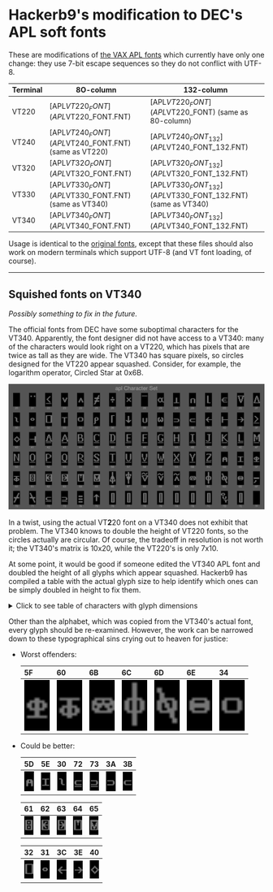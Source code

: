 # Hackerb9's modification to DEC's APL soft fonts

These are modifications of [the VAX APL fonts](../../vms/apl/aplfont) which
currently have only one change: they use 7-bit escape sequences so
they do not conflict with UTF-8.

| Terminal | 8O-column                                            | 132-column                                                  |
|----------|------------------------------------------------------|-------------------------------------------------------------|
| VT220    | [APL$VT220_FONT](APL$VT220_FONT.FNT)                 | [APL$VT220_FONT](APL$VT220_FONT) (same as 80-column)        |
| VT240    | [APL$VT240_FONT](APL$VT240_FONT.FNT) (same as VT220) | [APL$VT240_FONT_132](APL$VT240_FONT_132.FNT)                |
| VT320    | [APL$VT32O_FONT](APL$VT32O_FONT.FNT)                 | [APL$VT320_FONT_132](APL$VT320_FONT_132.FNT)                |
| VT330    | [APL$VT330_FONT](APL$VT330_FONT.FNT) (same as VT340) | [APL$VT330_FONT_132](APL$VT330_FONT_132.FNT) (same as VT340) |
| VT340    | [APL$VT340_FONT](APL$VT340_FONT.FNT)                 | [APL$VT340_FONT_132](APL$VT340_FONT_132.FNT)                |

Usage is identical to the [original fonts](../../vms/apl/aplfont), except that
these files should also work on modern terminals which support UTF-8
(and VT font loading, of course).

----------------------------------------------------------------------

## Squished fonts on VT340

_Possibly something to fix in the future._

The official fonts from DEC have some suboptimal characters for the
VT340. Apparently, the font designer did not have access to a VT340:
many of the characters would look right on a VT220, which has pixels
that are twice as tall as they are wide. The VT340 has square pixels,
so circles designed for the VT220 appear squashed. Consider, for
example, the logarithm operator, Circled Star at 0x6B.

![Montage of DEC's VT340 APL characters][montage]

In a twist, using the actual VT**2**20 font on a VT340 does not
exhibit that problem. The VT340 knows to double the height of VT220
fonts, so the circles actually are circular. Of course, the tradeoff
in resolution is not worth it; the VT340's matrix is 10x20, while the
VT220's is only 7x10.

At some point, it would be good if someone edited the VT340 APL font
and doubled the height of all glyphs which appear squashed. Hackerb9
has compiled a table with the actual glyph size to help identify which
ones can be simply doubled in height to fix them.

<details><summary>Click to see table of characters with glyph dimensions</summary>

`for f in char-apl-10x20-??.png; do convert $f +trim info:-; done  | column -t -o" | "`
| Hex | Glyph                                        | WxH   | Offset<br/>in 10x20 |
|-----|----------------------------------------------|-------|---------------------|
| 21  | <img src="chars-orig/char-apl-10x20-21.png" width="200%"> | 7x2   | +2+4                |
| 22  | <img src="chars-orig/char-apl-10x20-22.png" width="200%"> | 8x11  | +1+5                |
| 23  | <img src="chars-orig/char-apl-10x20-23.png" width="200%"> | 7x7   | +2+7                |
| 24  | <img src="chars-orig/char-apl-10x20-24.png" width="200%"> | 7x7   | +2+7                |
| 25  | <img src="chars-orig/char-apl-10x20-25.png" width="200%"> | 8x14  | +1+3                |
| 26  | <img src="chars-orig/char-apl-10x20-26.png" width="200%"> | 6x8   | +2+6                |
| 27  | <img src="chars-orig/char-apl-10x20-27.png" width="200%"> | 7x6   | +2+7                |
| 28  | <img src="chars-orig/char-apl-10x20-28.png" width="200%"> | 8x1   | +1+4                |
| 29  | <img src="chars-orig/char-apl-10x20-29.png" width="200%"> | 9x7   | +1+7                |
| 2A  | <img src="chars-orig/char-apl-10x20-2A.png" width="200%"> | 8x8   | +1+7                |
| 2B  | <img src="chars-orig/char-apl-10x20-2B.png" width="200%"> | 7x7   | +2+8                |
| 2C  | <img src="chars-orig/char-apl-10x20-2C.png" width="200%"> | 5x11  | +3+4                |
| 2D  | <img src="chars-orig/char-apl-10x20-2D.png" width="200%"> | 8x7   | +1+7                |
| 2E  | <img src="chars-orig/char-apl-10x20-2E.png" width="200%"> | 9x11  | +1+4                |
| 2F  | <img src="chars-orig/char-apl-10x20-2F.png" width="200%"> | 9x11  | +1+4                |
| 30  | <img src="chars-orig/char-apl-10x20-30.png" width="200%"> | 6x7   | +2+7                |
| 31  | <img src="chars-orig/char-apl-10x20-31.png" width="200%"> | 6x4   | +2+8                |
| 32  | <img src="chars-orig/char-apl-10x20-32.png" width="200%"> | 9x11  | +1+4                |
| 33  | <img src="chars-orig/char-apl-10x20-33.png" width="200%"> | 8x8   | +1+7                |
| 34  | <img src="chars-orig/char-apl-10x20-34.png" width="200%"> | 8x6   | +1+7                |
| 35  | <img src="chars-orig/char-apl-10x20-35.png" width="200%"> | 7x10  | +1+7                |
| 36  | <img src="chars-orig/char-apl-10x20-36.png" width="200%"> | 5x11  | +3+4                |
| 37  | <img src="chars-orig/char-apl-10x20-37.png" width="200%"> | 8x10  | +1+5                |
| 38  | <img src="chars-orig/char-apl-10x20-38.png" width="200%"> | 7x7   | +2+8                |
| 39  | <img src="chars-orig/char-apl-10x20-39.png" width="200%"> | 8x7   | +1+7                |
| 3A  | <img src="chars-orig/char-apl-10x20-3A.png" width="200%"> | 8x5   | +1+9                |
| 3B  | <img src="chars-orig/char-apl-10x20-3B.png" width="200%"> | 8x5   | +1+9                |
| 3C  | <img src="chars-orig/char-apl-10x20-3C.png" width="200%"> | 9x7   | +1+7                |
| 3D  | <img src="chars-orig/char-apl-10x20-3D.png" width="200%"> | 9x9   | +1+6                |
| 3E  | <img src="chars-orig/char-apl-10x20-3E.png" width="200%"> | 9x7   | +1+7                |
| 3F  | <img src="chars-orig/char-apl-10x20-3F.png" width="200%"> | 8x11  | +1+5                |
| 40  | <img src="chars-orig/char-apl-10x20-40.png" width="200%"> | 9x9   | +1+6                |
| 41  | <img src="chars-orig/char-apl-10x20-41.png" width="200%"> | 9x9   | +1+6                |
| 42  | <img src="chars-orig/char-apl-10x20-42.png" width="200%"> | 9x13  | +1+3                |
| 43  | <img src="chars-orig/char-apl-10x20-43.png" width="200%"> | 9x13  | +1+3                |
| 44  | <img src="chars-orig/char-apl-10x20-44.png" width="200%"> | 8x13  | +1+3                |
| 45  | <img src="chars-orig/char-apl-10x20-45.png" width="200%"> | 8x13  | +1+3                |
| 46  | <img src="chars-orig/char-apl-10x20-46.png" width="200%"> | 8x13  | +1+3                |
| 47  | <img src="chars-orig/char-apl-10x20-47.png" width="200%"> | 8x13  | +1+3                |
| 48  | <img src="chars-orig/char-apl-10x20-48.png" width="200%"> | 8x13  | +1+3                |
| 49  | <img src="chars-orig/char-apl-10x20-49.png" width="200%"> | 8x13  | +1+3                |
| 4A  | <img src="chars-orig/char-apl-10x20-4A.png" width="200%"> | 8x13  | +1+3                |
| 4B  | <img src="chars-orig/char-apl-10x20-4B.png" width="200%"> | 8x13  | +1+3                |
| 4C  | <img src="chars-orig/char-apl-10x20-4C.png" width="200%"> | 8x13  | +1+3                |
| 4D  | <img src="chars-orig/char-apl-10x20-4D.png" width="200%"> | 9x13  | +1+3                |
| 4E  | <img src="chars-orig/char-apl-10x20-4E.png" width="200%"> | 8x13  | +1+3                |
| 4F  | <img src="chars-orig/char-apl-10x20-4F.png" width="200%"> | 9x13  | +1+3                |
| 50  | <img src="chars-orig/char-apl-10x20-50.png" width="200%"> | 8x13  | +1+3                |
| 51  | <img src="chars-orig/char-apl-10x20-51.png" width="200%"> | 8x13  | +1+3                |
| 52  | <img src="chars-orig/char-apl-10x20-52.png" width="200%"> | 8x13  | +1+3                |
| 53  | <img src="chars-orig/char-apl-10x20-53.png" width="200%"> | 8x13  | +1+3                |
| 54  | <img src="chars-orig/char-apl-10x20-54.png" width="200%"> | 9x13  | +1+3                |
| 55  | <img src="chars-orig/char-apl-10x20-55.png" width="200%"> | 8x13  | +1+3                |
| 56  | <img src="chars-orig/char-apl-10x20-56.png" width="200%"> | 8x13  | +1+3                |
| 57  | <img src="chars-orig/char-apl-10x20-57.png" width="200%"> | 8x13  | +1+3                |
| 58  | <img src="chars-orig/char-apl-10x20-58.png" width="200%"> | 8x13  | +1+3                |
| 59  | <img src="chars-orig/char-apl-10x20-59.png" width="200%"> | 9x13  | +1+3                |
| 5A  | <img src="chars-orig/char-apl-10x20-5A.png" width="200%"> | 8x13  | +1+3                |
| 5B  | <img src="chars-orig/char-apl-10x20-5B.png" width="200%"> | 8x13  | +1+3                |
| 5C  | <img src="chars-orig/char-apl-10x20-5C.png" width="200%"> | 8x13  | +1+3                |
| 5D  | <img src="chars-orig/char-apl-10x20-5D.png" width="200%"> | 7x7   | +2+8                |
| 5E  | <img src="chars-orig/char-apl-10x20-5E.png" width="200%"> | 8x8   | +1+7                |
| 5F  | <img src="chars-orig/char-apl-10x20-5F.png" width="200%"> | 8x8   | +1+7                |
| 60  | <img src="chars-orig/char-apl-10x20-60.png" width="200%"> | 8x8   | +1+7                |
| 61  | <img src="chars-orig/char-apl-10x20-61.png" width="200%"> | 8x11  | +1+4                |
| 62  | <img src="chars-orig/char-apl-10x20-62.png" width="200%"> | 9x11  | +1+4                |
| 63  | <img src="chars-orig/char-apl-10x20-63.png" width="200%"> | 9x11  | +1+4                |
| 64  | <img src="chars-orig/char-apl-10x20-64.png" width="200%"> | 9x11  | +1+4                |
| 65  | <img src="chars-orig/char-apl-10x20-65.png" width="200%"> | 9x11  | +1+4                |
| 66  | <img src="chars-orig/char-apl-10x20-66.png" width="200%"> | 8x17  | +1+1                |
| 67  | <img src="chars-orig/char-apl-10x20-67.png" width="200%"> | 8x17  | +1+1                |
| 68  | <img src="chars-orig/char-apl-10x20-68.png" width="200%"> | 9x13  | +1+2                |
| 69  | <img src="chars-orig/char-apl-10x20-69.png" width="200%"> | 8x11  | +1+3                |
| 6A  | <img src="chars-orig/char-apl-10x20-6A.png" width="200%"> | 8x11  | +1+3                |
| 6B  | <img src="chars-orig/char-apl-10x20-6B.png" width="200%"> | 9x6   | +1+7                |
| 6C  | <img src="chars-orig/char-apl-10x20-6C.png" width="200%"> | 8x17  | +1+1                |
| 6D  | <img src="chars-orig/char-apl-10x20-6D.png" width="200%"> | 8x14  | +1+3                |
| 6E  | <img src="chars-orig/char-apl-10x20-6E.png" width="200%"> | 8x6   | +1+7                |
| 6F  | <img src="chars-orig/char-apl-10x20-6F.png" width="200%"> | 8x8   | +1+9                |
| 70  | <img src="chars-orig/char-apl-10x20-70.png" width="200%"> | 8x14  | +1+3                |
| 71  | <img src="chars-orig/char-apl-10x20-71.png" width="200%"> | 8x14  | +1+3                |
| 72  | <img src="chars-orig/char-apl-10x20-72.png" width="200%"> | 8x7   | +1+9                |
| 73  | <img src="chars-orig/char-apl-10x20-73.png" width="200%"> | 8x7   | +1+9                |
| 74  | <img src="chars-orig/char-apl-10x20-74.png" width="200%"> | 6x10  | +2+7                |
| 75  | <img src="chars-orig/char-apl-10x20-75.png" width="200%"> | 8x10  | +1+5                |
| 76  | <img src="chars-orig/char-apl-10x20-76.png" width="200%"> | 5x14  | +3+3                |
| 77  | <img src="chars-orig/char-apl-10x20-77.png" width="200%"> | 5x14  | +3+3                |
| 78  | <img src="chars-orig/char-apl-10x20-78.png" width="200%"> | 5x14  | +3+3                |
| 79  | <img src="chars-orig/char-apl-10x20-79.png" width="200%"> | 5x14  | +3+3                |
| 7A  | <img src="chars-orig/char-apl-10x20-7A.png" width="200%"> | 5x14  | +3+3                |
| 7B  | <img src="chars-orig/char-apl-10x20-7B.png" width="200%"> | 5x14  | +3+3                |
| 7C  | <img src="chars-orig/char-apl-10x20-7C.png" width="200%"> | 5x14  | +3+3                |
| 7D  | <img src="chars-orig/char-apl-10x20-7D.png" width="200%"> | 10x14 | +0+3                |
| 7E  | <img src="chars-orig/char-apl-10x20-7E.png" width="200%"> | 5x14  | +3+3                |

</details>

Other than the alphabet, which was copied from the VT340's actual
font, every glyph should be re-examined. However, the work can be
narrowed down to these typographical sins crying out to heaven for
justice:

* Worst offenders:

  | 5F                                                        | 60                                                        | 6B                                                        | 6C                                                        | 6D                                                        | 6E                                                        | 34                                                        |
  |-----------------------------------------------------------|-----------------------------------------------------------|-----------------------------------------------------------|-----------------------------------------------------------|-----------------------------------------------------------|-----------------------------------------------------------|-----------------------------------------------------------|
  | <img src="chars-orig/char-apl-10x20-5F.png" width="50px"> | <img src="chars-orig/char-apl-10x20-60.png" width="50px"> | <img src="chars-orig/char-apl-10x20-6B.png" width="50px"> | <img src="chars-orig/char-apl-10x20-6C.png" width="50px"> | <img src="chars-orig/char-apl-10x20-6D.png" width="50px"> | <img src="chars-orig/char-apl-10x20-6E.png" width="50px"> | <img src="chars-orig/char-apl-10x20-34.png" width="50px"> |

* Could be better: 

  | 5D                                                        | 5E                                                        | 30                                                        | 72                                                        | 73                                                        | 3A                                                        | 3B                                                        |
  |-----------------------------------------------------------|-----------------------------------------------------------|-----------------------------------------------------------|-----------------------------------------------------------|-----------------------------------------------------------|-----------------------------------------------------------|-----------------------------------------------------------|
  | <img src="chars-orig/char-apl-10x20-5D.png" width="200%"> | <img src="chars-orig/char-apl-10x20-5E.png" width="200%"> | <img src="chars-orig/char-apl-10x20-30.png" width="200%"> | <img src="chars-orig/char-apl-10x20-72.png" width="200%"> | <img src="chars-orig/char-apl-10x20-73.png" width="200%"> | <img src="chars-orig/char-apl-10x20-3A.png" width="200%"> | <img src="chars-orig/char-apl-10x20-3B.png" width="200%"> |

  | 61                                                        | 62                                                      | 63                                                      | 64                                                      | 65                                                      |
  |-----------------------------------------------------------|---------------------------------------------------------|---------------------------------------------------------|---------------------------------------------------------|---------------------------------------------------------|
  | <img src="chars-orig/char-apl-10x20-61.png" width="200%"> | <img src="chars-orig/char-apl-10x20-62.png" width="200%"> | <img src="chars-orig/char-apl-10x20-63.png" width="200%"> | <img src="chars-orig/char-apl-10x20-64.png" width="200%"> | <img src="chars-orig/char-apl-10x20-65.png" width="200%"> |

  | 32                                                        | 31                                                        | 3C                                                        | 3E                                                        | 40                                                        |
  |-----------------------------------------------------------|-----------------------------------------------------------|-----------------------------------------------------------|-----------------------------------------------------------|-----------------------------------------------------------|
  | <img src="chars-orig/char-apl-10x20-32.png" width="200%"> | <img src="chars-orig/char-apl-10x20-31.png" width="200%"> | <img src="chars-orig/char-apl-10x20-3C.png" width="200%"> | <img src="chars-orig/char-apl-10x20-3E.png" width="200%"> | <img src="chars-orig/char-apl-10x20-40.png" width="200%"> |




[montage]: ../../charset/uplineload/apl-montage.png "Note how symbols such as 6B are squashed"
